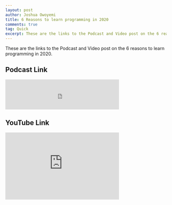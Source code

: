 ```yaml
---
layout: post
author: Joshua Owoyemi
title: 6 Reasons to learn programming in 2020
comments: true
tag: Quick
excerpt: These are the links to the Podcast and Video post on the 6 reasons to learn programming in 2020.
---
```


These are the links to the Podcast and Video post on the 6 reasons to learn programming in 2020.

## Podcast Link

<iframe src="https://anchor.fm/toluwajosh/embed/episodes/6-Reasons-To-Learn-Programming-in-2020-ea1keb" height="94px" width="355px" frameborder="0" scrolling="no"></iframe>

## YouTube Link

<iframe width="355" height="210" src="https://www.youtube.com/embed/GpuwZOT1xM4" frameborder="0" allow="accelerometer; autoplay; encrypted-media; gyroscope; picture-in-picture" allowfullscreen></iframe>
